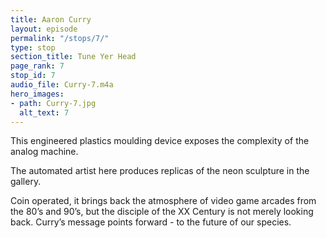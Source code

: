 ```yaml
---
title: Aaron Curry
layout: episode
permalink: "/stops/7/"
type: stop
section_title: Tune Yer Head
page_rank: 7
stop_id: 7
audio_file: Curry-7.m4a
hero_images:
- path: Curry-7.jpg
  alt_text: 7
---
```


This engineered plastics moulding device exposes the complexity of the analog
machine.

The automated artist here produces replicas of the neon sculpture in the gallery.

Coin operated, it brings back the atmosphere of video game arcades from the 80’s and
90’s, but the disciple of the XX Century is not merely looking back. Curry’s message points
forward - to the future of our species.